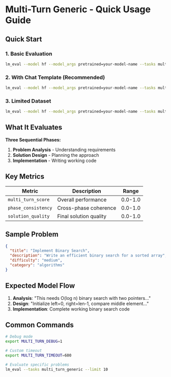 # Multi-Turn Generic - Quick Usage Guide

## Quick Start

### 1. Basic Evaluation
```bash
lm_eval --model hf --model_args pretrained=your-model-name --tasks multi_turn_generic
```

### 2. With Chat Template (Recommended)
```bash
lm_eval --model hf --model_args pretrained=your-model-name --tasks multi_turn_generic --apply_chat_template
```

### 3. Limited Dataset
```bash
lm_eval --model hf --model_args pretrained=your-model-name --tasks multi_turn_generic --limit 5
```

## What It Evaluates

**Three Sequential Phases:**
1. **Problem Analysis** - Understanding requirements
2. **Solution Design** - Planning the approach  
3. **Implementation** - Writing working code

## Key Metrics

| Metric | Description | Range |
|--------|-------------|-------|
| `multi_turn_score` | Overall performance | 0.0-1.0 |
| `phase_consistency` | Cross-phase coherence | 0.0-1.0 |
| `solution_quality` | Final solution quality | 0.0-1.0 |

## Sample Problem

```json
{
  "title": "Implement Binary Search",
  "description": "Write an efficient binary search for a sorted array",
  "difficulty": "medium",
  "category": "algorithms"
}
```

## Expected Model Flow

1. **Analysis**: "This needs O(log n) binary search with two pointers..."
2. **Design**: "Initialize left=0, right=len-1, compare middle element..."
3. **Implementation**: Complete working binary search code

## Common Commands

```bash
# Debug mode
export MULTI_TURN_DEBUG=1

# Custom timeout
export MULTI_TURN_TIMEOUT=600

# Evaluate specific problems  
lm_eval --tasks multi_turn_generic --limit 10
```